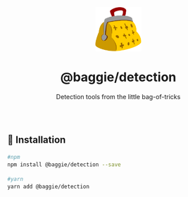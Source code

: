 <div align="center">
  <img alt="Baggie logo" src="graphics/baggie.svg" height="100" />
</div>

<div align="center">
  <h1>@baggie/detection</h1>
  <p>Detection tools from the little bag-of-tricks</p>
  <br>
  <br>
</div>

## 🚀 Installation
```bash
#npm
npm install @baggie/detection --save

#yarn
yarn add @baggie/detection
```
